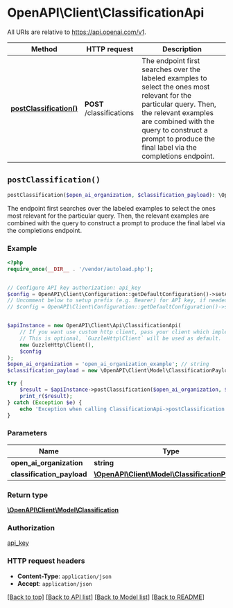 # OpenAPI\Client\ClassificationApi

All URIs are relative to https://api.openai.com/v1.

Method | HTTP request | Description
------------- | ------------- | -------------
[**postClassification()**](ClassificationApi.md#postClassification) | **POST** /classifications | The endpoint first searches over the labeled examples to select the ones most relevant for the particular query. Then, the relevant examples are combined with the query to construct a prompt to produce the final label via the completions endpoint.


## `postClassification()`

```php
postClassification($open_ai_organization, $classification_payload): \OpenAPI\Client\Model\Classification
```

The endpoint first searches over the labeled examples to select the ones most relevant for the particular query. Then, the relevant examples are combined with the query to construct a prompt to produce the final label via the completions endpoint.

### Example

```php
<?php
require_once(__DIR__ . '/vendor/autoload.php');


// Configure API key authorization: api_key
$config = OpenAPI\Client\Configuration::getDefaultConfiguration()->setApiKey('Authorization', 'YOUR_API_KEY');
// Uncomment below to setup prefix (e.g. Bearer) for API key, if needed
// $config = OpenAPI\Client\Configuration::getDefaultConfiguration()->setApiKeyPrefix('Authorization', 'Bearer');


$apiInstance = new OpenAPI\Client\Api\ClassificationApi(
    // If you want use custom http client, pass your client which implements `GuzzleHttp\ClientInterface`.
    // This is optional, `GuzzleHttp\Client` will be used as default.
    new GuzzleHttp\Client(),
    $config
);
$open_ai_organization = 'open_ai_organization_example'; // string
$classification_payload = new \OpenAPI\Client\Model\ClassificationPayload(); // \OpenAPI\Client\Model\ClassificationPayload

try {
    $result = $apiInstance->postClassification($open_ai_organization, $classification_payload);
    print_r($result);
} catch (Exception $e) {
    echo 'Exception when calling ClassificationApi->postClassification: ', $e->getMessage(), PHP_EOL;
}
```

### Parameters

Name | Type | Description  | Notes
------------- | ------------- | ------------- | -------------
 **open_ai_organization** | **string**|  | [optional]
 **classification_payload** | [**\OpenAPI\Client\Model\ClassificationPayload**](../Model/ClassificationPayload.md)|  | [optional]

### Return type

[**\OpenAPI\Client\Model\Classification**](../Model/Classification.md)

### Authorization

[api_key](../../README.md#api_key)

### HTTP request headers

- **Content-Type**: `application/json`
- **Accept**: `application/json`

[[Back to top]](#) [[Back to API list]](../../README.md#endpoints)
[[Back to Model list]](../../README.md#models)
[[Back to README]](../../README.md)
